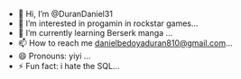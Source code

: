 - 👋 Hi, I’m @DuranDaniel31
- 👀 I’m interested in progamin in rockstar games...
- 🌱 I’m currently learning Berserk manga ...
- 📫 How to reach me  danielbedoyaduran810@gmail.com...
- 😄 Pronouns: yiyi  ...
- ⚡ Fun fact:  i hate the SQL...

<!---
DuranDaniel31/DuranDaniel31 is a ✨ special ✨ repository because its `README.md` (this file) appears on your GitHub profile.
You can click the Preview link to take a look at your changes.
--->
